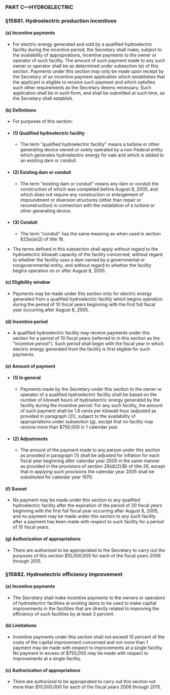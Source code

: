 ### PART C—HYDROELECTRIC

### §15881. Hydroelectric production incentives
#### (a) Incentive payments
* For electric energy generated and sold by a qualified hydroelectric facility during the incentive period, the Secretary shall make, subject to the availability of appropriations, incentive payments to the owner or operator of such facility. The amount of such payment made to any such owner or operator shall be as determined under subsection (e) of this section. Payments under this section may only be made upon receipt by the Secretary of an incentive payment application which establishes that the applicant is eligible to receive such payment and which satisfies such other requirements as the Secretary deems necessary. Such application shall be in such form, and shall be submitted at such time, as the Secretary shall establish.

#### (b) Definitions
* For purposes of this section:

* #### (1) Qualified hydroelectric facility
  * The term "qualified hydroelectric facility" means a turbine or other generating device owned or solely operated by a non-Federal entity which generates hydroelectric energy for sale and which is added to an existing dam or conduit.

* #### (2) Existing dam or conduit
  * The term "existing dam or conduit" means any dam or conduit the construction of which was completed before August 8, 2005, and which does not require any construction or enlargement of impoundment or diversion structures (other than repair or reconstruction) in connection with the installation of a turbine or other generating device.

* #### (3) Conduit
  * The term "conduit" has the same meaning as when used in section 823a(a)(2) of title 16.


* The terms defined in this subsection shall apply without regard to the hydroelectric kilowatt capacity of the facility concerned, without regard to whether the facility uses a dam owned by a governmental or nongovernmental entity, and without regard to whether the facility begins operation on or after August 8, 2005.

#### (c) Eligibility window
* Payments may be made under this section only for electric energy generated from a qualified hydroelectric facility which begins operation during the period of 10 fiscal years beginning with the first full fiscal year occurring after August 8, 2005.

#### (d) Incentive period
* A qualified hydroelectric facility may receive payments under this section for a period of 10 fiscal years (referred to in this section as the "incentive period"). Such period shall begin with the fiscal year in which electric energy generated from the facility is first eligible for such payments.

#### (e) Amount of payment
* #### (1) In general
  * Payments made by the Secretary under this section to the owner or operator of a qualified hydroelectric facility shall be based on the number of kilowatt hours of hydroelectric energy generated by the facility during the incentive period. For any such facility, the amount of such payment shall be 1.8 cents per kilowatt hour (adjusted as provided in paragraph (2)), subject to the availability of appropriations under subsection (g), except that no facility may receive more than $750,000 in 1 calendar year.

* #### (2) Adjustments
  * The amount of the payment made to any person under this section as provided in paragraph (1) shall be adjusted for inflation for each fiscal year beginning after calendar year 2005 in the same manner as provided in the provisions of section 29(d)(2)(B) of title 26, except that in applying such provisions the calendar year 2005 shall be substituted for calendar year 1979.

#### (f) Sunset
* No payment may be made under this section to any qualified hydroelectric facility after the expiration of the period of 20 fiscal years beginning with the first full fiscal year occurring after August 8, 2005, and no payment may be made under this section to any such facility after a payment has been made with respect to such facility for a period of 10 fiscal years.

#### (g) Authorization of appropriations
* There are authorized to be appropriated to the Secretary to carry out the purposes of this section $10,000,000 for each of the fiscal years 2006 through 2015.

### §15882. Hydroelectric efficiency improvement
#### (a) Incentive payments
* The Secretary shall make incentive payments to the owners or operators of hydroelectric facilities at existing dams to be used to make capital improvements in the facilities that are directly related to improving the efficiency of such facilities by at least 3 percent.

#### (b) Limitations
* Incentive payments under this section shall not exceed 10 percent of the costs of the capital improvement concerned and not more than 1 payment may be made with respect to improvements at a single facility. No payment in excess of $750,000 may be made with respect to improvements at a single facility.

#### (c) Authorization of appropriations
* There are authorized to be appropriated to carry out this section not more than $10,000,000 for each of the fiscal years 2006 through 2015.
